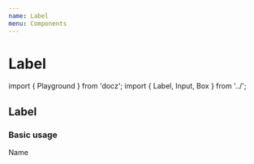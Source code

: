 ```yaml
---
name: Label
menu: Components
---
```


# Label

import { Playground } from 'docz'; import { Label, Input, Box } from '../';

## Label

### Basic usage

Name

